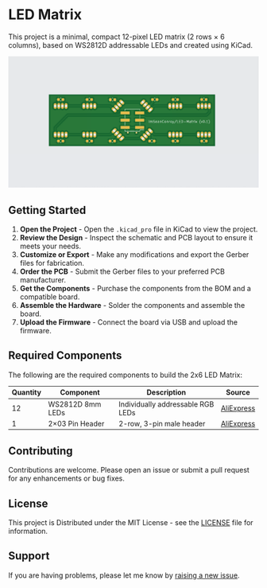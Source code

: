 # LED Matrix

This project is a minimal, compact 12-pixel LED matrix (2 rows × 6 columns), based on WS2812D addressable LEDs and created using KiCad.

![Project Image](.github/repo-img.png)

## Getting Started

1. **Open the Project** - Open the `.kicad_pro` file in KiCad to view the project.
2. **Review the Design** - Inspect the schematic and PCB layout to ensure it meets your needs.
3. **Customize or Export** - Make any modifications and export the Gerber files for fabrication.
4. **Order the PCB** - Submit the Gerber files to your preferred PCB manufacturer.
5. **Get the Components** - Purchase the components from the BOM and a compatible board.
6. **Assemble the Hardware** - Solder the components and assemble the board.
7. **Upload the Firmware** - Connect the board via USB and upload the firmware.

## Required Components

The following are the required components to build the 2x6 LED Matrix:

| Quantity | Component | Description | Source |
| - | - | - | - |
| 12 | WS2812D 8mm LEDs | Individually addressable RGB LEDs | [AliExpress](https://aliexpress.bitluni.net/ws2812d) |
| 1 | 2×03 Pin Header | 2-row, 3-pin male header | [AliExpress](https://aliexpress.bitluni.net/ws2812d) |

## Contributing

Contributions are welcome. Please open an issue or submit a pull request for any enhancements or bug fixes.

## License

This project is Distributed under the MIT License - see the [LICENSE](LICENSE) file for information.

## Support

If you are having problems, please let me know by [raising a new issue](https://github.com/ImSeanConroy/led-matrix/issues/new/choose).
